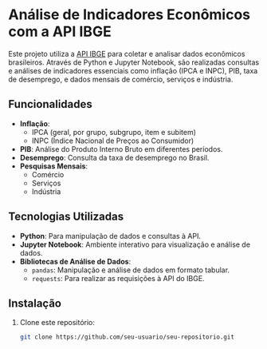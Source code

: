 
# Análise de Indicadores Econômicos com a API IBGE

Este projeto utiliza a [API IBGE](https://servicodados.ibge.gov.br/api/docs/) para coletar e analisar dados econômicos brasileiros. Através de Python e Jupyter Notebook, são realizadas consultas e análises de indicadores essenciais como inflação (IPCA e INPC), PIB, taxa de desemprego, e dados mensais de comércio, serviços e indústria.

## Funcionalidades

- **Inflação**:
  - IPCA (geral, por grupo, subgrupo, item e subitem)
  - INPC (Índice Nacional de Preços ao Consumidor)
- **PIB**: Análise do Produto Interno Bruto em diferentes períodos.
- **Desemprego**: Consulta da taxa de desemprego no Brasil.
- **Pesquisas Mensais**:
  - Comércio
  - Serviços
  - Indústria

## Tecnologias Utilizadas

- **Python**: Para manipulação de dados e consultas à API.
- **Jupyter Notebook**: Ambiente interativo para visualização e análise de dados.
- **Bibliotecas de Análise de Dados**:
  - `pandas`: Manipulação e análise de dados em formato tabular.
  - `requests`: Para realizar as requisições à API do IBGE.

## Instalação

1. Clone este repositório:
   ```bash
   git clone https://github.com/seu-usuario/seu-repositorio.git
